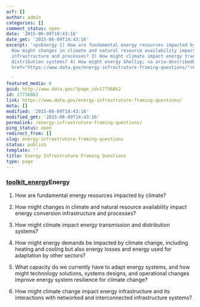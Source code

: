 ```yaml
---
acf: []
author: admin
categories: []
comment_status: open
date: '2015-06-09T10:43:16'
date_gmt: '2015-06-09T14:43:16'
excerpt: '<p>Energy 1) How are fundamental energy resources impacted by climate? 2)
  How might changes in climate and natural resource availability impact energy conversion
  infrastructure and processes? 3) How might climate impact energy transmission and
  distribution systems? 4) How might energy &hellip; <a aria-describedby="post-title-17736862"
  href="https://www.data.gov/energy-infrastruture-framing-questions/">Continued</a></p>

  '
featured_media: 0
guid: http://www.data.gov/?page_id=17736862
id: 17736862
link: https://www.data.gov/energy-infrastruture-framing-questions/
meta: []
modified: '2015-06-09T10:43:16'
modified_gmt: '2015-06-09T14:43:16'
permalink: /energy-infrastruture-framing-questions/
ping_status: open
redirect_from: []
slug: energy-infrastruture-framing-questions
status: publish
template: ''
title: Energy Infrastruture Framing Questions
type: page
---
```

### [toolkit_energy](https://s3.amazonaws.com/bsp-ocsit-prod-east-appdata/datagov/wordpress/2014/03/toolkit_energy.jpg)Energy


1) How are fundamental energy resources impacted by climate?


2) How might changes in climate and natural resource availability impact energy conversion infrastructure and processes?


3) How might climate impact energy transmission and distribution systems?


4) How might energy demands be impacted by climate change, including heating and cooling but also energy losses and energy used for adaptation by other sectors?


5) What capacity do we currently have to adapt energy systems, and how might technology solutions, systems designs, and operational changes improve energy system resilience for climate change?


6) How might climate change impact energy infrastructure and its interactions with networked and interconnected infrastructure systems?


